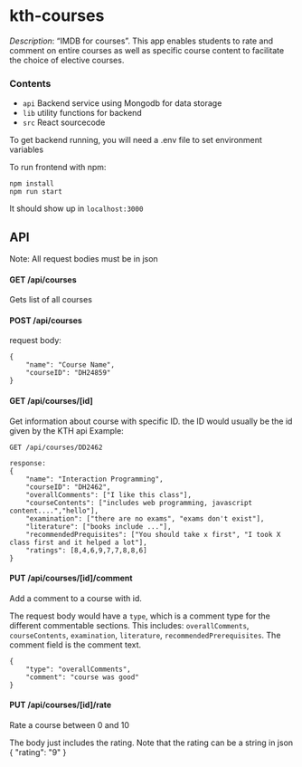 # kth-courses
*Description*: “IMDB for courses”. This app enables students to rate and comment on entire courses as well as specific course content to facilitate the choice of elective courses.


### Contents
- `api` Backend service using Mongodb for data storage
- `lib` utility functions for backend
- `src` React sourcecode

To get backend running, you will need a .env file to set environment variables

To run frontend with npm:
```
npm install
npm run start
```

It should show up in `localhost:3000`


## API
Note: All request bodies must be in json

#### GET /api/courses
Gets list of all courses


#### POST /api/courses
request body:
```
{
    "name": "Course Name",
    "courseID": "DH24859"
}
```

#### GET /api/courses/[id]
Get information about course with specific ID. the ID would usually be the id given by the KTH api
Example:
```
GET /api/courses/DD2462

response:
{
    "name": "Interaction Programming",
    "courseID": "DH2462",
    "overallComments": ["I like this class"],
    "courseContents": ["includes web programming, javascript content....","hello"],
    "examination": ["there are no exams", "exams don't exist"],
    "literature": ["books include ..."],
    "recommendedPrequisites": ["You should take x first", "I took X class first and it helped a lot"],
    "ratings": [8,4,6,9,7,7,8,8,6]
}
```

#### PUT /api/courses/[id]/comment
Add a comment to a course with id.

The request body would have a `type`, which is a comment type for the different commentable sections. This includes: `overallComments`, `courseContents`, `examination`, `literature`, `recommendedPrerequisites`. The comment field is the comment text.
```
{
    "type": "overallComments",
    "comment": "course was good"
}
```


#### PUT /api/courses/[id]/rate
Rate a course between 0 and 10

The body just includes the rating. Note that the rating can be a string in json
{
    "rating": "9"
}
